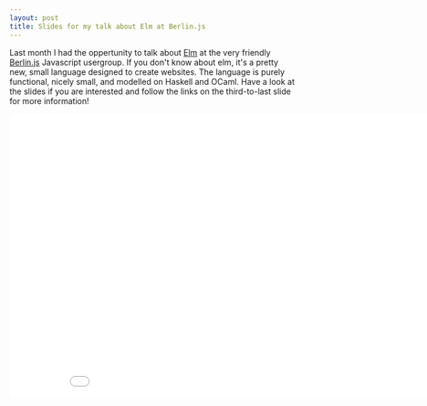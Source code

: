 ```yaml
---
layout: post
title: Slides for my talk about Elm at Berlin.js
---
```

Last month I had the oppertunity to talk about [Elm](http://elm-lang.org/) at the very friendly [Berlin.js](http://berlinjs.org) Javascript usergroup. If you don't know about elm, it's a pretty new, small language designed to create websites. The language is purely functional, nicely small, and modelled on Haskell and OCaml. Have a look at the slides if you are interested and follow the links on the third-to-last slide for more information!

<iframe src="//slides.com/danielbachler/fearless-refactoring-with-elm/embed" width="900" height="500" scrolling="no" frameborder="0" webkitallowfullscreen mozallowfullscreen allowfullscreen></iframe>
